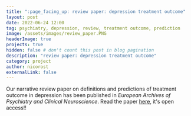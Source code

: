 ```yaml
---
title: ":page_facing_up: review paper: depression treatment outcome"
layout: post
date: 2022-06-24 12:00
tag: psychiatry, depression, review, treatment outcome, prediction
image: /assets/images/review_paper.PNG
headerImage: true
projects: true
hidden: false # don't count this post in blog pagination
description: "review paper: depression treatment outcome"
category: project
author: nicorost
externalLink: false
---
```


Our narrative review paper on definitions and predictions of treatment outcome in depression has been published in *European Archives of Psychiatry and Clinical Neuroscience*. Read the paper [here](https://link.springer.com/article/10.1007/s00406-022-01418-4), it's open access!!